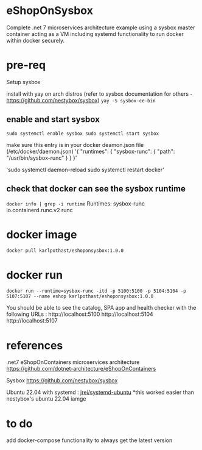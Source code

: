 # eShopOnSysbox
Complete .net 7 microservices architecture example using a sysbox master container acting as a VM including systemd functionality to run docker within docker securely. 

# pre-req
Setup sysbox

install with yay on arch distros (refer to sysbox documentation for others - https://github.com/nestybox/sysbox)
`yay -S sysbox-ce-bin`

enable and start sysbox
-----------------------
`sudo systemctl enable sysbox
sudo systemctl start sysbox`

make sure this entry is in your docker deamon.json file (/etc/docker/daemon.json)
'{
    "runtimes": {
        "sysbox-runc": {
            "path": "/usr/bin/sysbox-runc"
        }
    }
}'

'sudo systemctl daemon-reload 
sudo systemctl restart docker'

check that docker can see the sysbox runtime
--------------------------------------------
`docker info | grep -i runtime`
Runtimes: sysbox-runc io.containerd.runc.v2 runc

# docker image
`docker pull karlpothast/eshoponsysbox:1.0.0`

# docker run
`docker run --runtime=sysbox-runc -itd -p 5100:5100 -p 5104:5104 -p 5107:5107 --name eshop karlpothast/eshoponsysbox:1.0.0`

You should be able to see the catalog, SPA app and health checker with the following URLs :
http://localhost:5100
http://localhost:5104
http://localhost:5107

# references
.net7 eShopOnContainers microservices architecture
https://github.com/dotnet-architecture/eShopOnContainers

Sysbox
https://github.com/nestybox/sysbox

Ubuntu 22.04 with systemd :
[jrei/systemd-ubuntu](https://hub.docker.com/r/jrei/systemd-ubuntu)
*this worked easier than nestybox's ubuntu 22.04 iamge

# to do
add docker-compose functionality to always get the latest version
